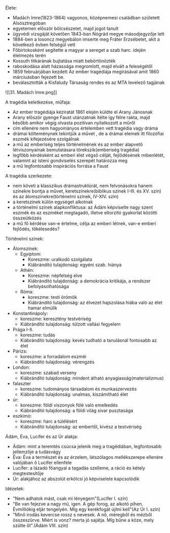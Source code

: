 Élete:
- Madách Imre(1823-1864) vagyonos, középnemesi családban született Alsósztregóban
- egyetemen először bölcsészetet, majd jogot tanult
- ügyvédi vizsgáját követően 1843-ban Nógrád megye másodjegyzője lett
- 1884-ben a losoncz megyebálon imserte meg Fráter Erzsébetet, akit  a következő évben felségül vett
- Főbirtokosként segítette a magyar a sereget a szab harc. idején élelmezés terén
- Kossuth titkárának bujtatása miatt bebörtönözték
- raboskodása alatt házassága megromlott, majd elvált a feleségétől
- 1859 februárjában kezdett Az ember tragédiája megírásával amit 1860 márciuásban fejezett be.
- beválasztották a Kisfaludy Társaság rendes és az MTA levelező tagjának

![[31. Madách Imre.png]]

A tragédia keletkezése, műfaja:

  - Az ember tragédiája kéziratát 1861 elején küldte el Arany Jánosnak
  - Arany először gyenge Faust utánzatnak ítélte így félre rakta, majd később amikor végig olvasta pozitívan nyilatkozott a műről
  - cím ellenére nem hagyományos értelemben vett tragédia vagy dráma
  - drámai költeménynek tekintjük a művet , de a drámai  elemek itt filozófiai eszmék kifejezésére szolgálnak
  - a mű az emberiség teljes történelmének és az ember alapvető létviszonyainak bemutatásara törekszik(emberiség tragédia)
  - legfőbb kérdésként az emberi élet végső célját, fejlődésének mibenlétét, valamint az isteni gondviselés szerepét határozza meg
  - a mű legfontosabb inspirációs forrása a Faust

A tragédia szerkezete:
 - nem követi a klasszikus drámastruktúrát, nem felvonásokra hanem színekre bontja a művet, keretszínekre(biblikus színek I-III. és XV. szín) és az álomszínekre(történelmi színek, IV-XIV. szín)
 - a keretszínek külön egységet alkotnak
 - a történelmi színek alapkonfliktusa: az Ádám képviselte nagy szent eszmék és az eszméket megtagadó, illetve eltorzító gyakorlat közötti összeütközés
 - a mű fő kérdése van-e értelme, célja az emberi létnek, van-e emberi fejlődés, tőkélesedés?


Történelmi színek:
- Álomszínek:
  - Egyiptom:
    - Koreszme: uralkodó szolgálata
    - Kiábrándító tulajdonság: egyéni szab. hiánya
   - Athén:
	   - Koreszme: népfelség elve
	   - Kiábrándító tulajdonság: a demokrácia kritikája, a rendszer befolyásolhatósága
  - Róma:
	  - koreszme: testi örömök
	  - Kiábrándító tulajdonság: az élvezet hajszolása hiába való az élet hamar elmúlik
- Konstantinápoly:
	- koreszme: keresztény testvériség
	- Kiábrándító tulajdonság: túlzott vallási fegyelem
- Prága I-II.
	- koreszme: tudás
	- Kiábrándító tulajdonság: kevés tudható a tanulásnál fontosabb az élet
- Párizs:
	- koreszme: a forradalom eszméi
	- Kiábrándító tulajdonság: vérengzés
- London:
	- koreszme: szabad verseny
	- Kiábrándító tulajdonság: mindent átható anyagiasság(materializmus)
- falaszter
	- koreszme: tudományos társadalom és munkaszervezés
	- Kiábrándító tulajdonság: unalmas, kiszámítható élet
- úr:
	- koreszme: földi viszonyok fölé való emelkedés
	- Kiábrándító tulajdonság: a földi világ sivar pusztasága
- eszkimó:
	- koreszme: harc a túlélésért
	- Kiábrándító tulajdonság: az embertől, kivész a testvériség


Ádám, Éva, Lucifer és az Úr alakja:

- Ádám: mint a teremtés csúcsa jelenik meg a tragédiában, legfontosabb jellemzője a tudásvágy
- Éva: Éva a természet és az érzelem, látszólagos mellékszerepe ellenére valójában ő Lucifer ellenfele
- Lucifer: a lázadó főangyal a tagadás szelleme, a ráció és kétely megtestesítője
- Úr: alakjához az abszolút erkölcsi jó képviselete kapcsolódik

Idézetek:
 - "Nem adhatok mást, csak mi lényegem"(Lucifer I. szín)
- "Be van fejezve a nagy mű, igen.  A gép forog, az alkotó pihen. Évmilliókig eljár tengelyén. Míg egy kerékfogát újítni kell"(Az Úr I. szín)
- "Minő irodás kevercse rossz s nevesek. A nő, méregből és mézből összeszűrve. Miért is vonz? merta jó sajátja. Míg bűne a köze, mely szülte őt".(Ádám VIII. szín)